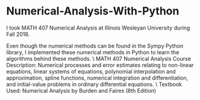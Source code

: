 # Numerical-Analysis-With-Python

I took MATH 407 Numerical Analysis at Illinois Wesleyan University during Fall 2018.

Even though the numerical methods can be found in the Sympy Python library, I implemented these numerical methods in Python to learn the algorithms behind these methods. \\
MATH 407 Numerical Analysis Course Description: Numerical processes and error estimates relating to non-linear equations, linear systems of equations, polynomial interpolation and approximation, spline functions, numerical integration and differentiation, and initial-value problems in ordinary differential equations. \\
Textbook Used: Numerical Analysis by Burden and Faires (8th Edition)
